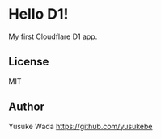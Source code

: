 # Hello D1!

My first Cloudflare D1 app.

## License

MIT

## Author

Yusuke Wada <https://github.com/yusukebe>
